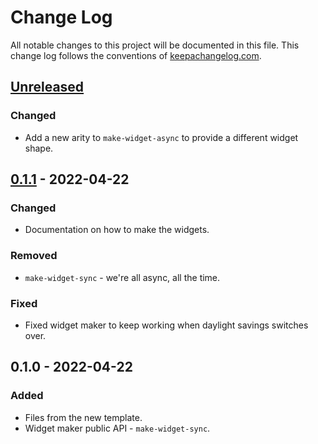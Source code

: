 # Change Log
All notable changes to this project will be documented in this file. This change log follows the conventions of [keepachangelog.com](http://keepachangelog.com/).

## [Unreleased]
### Changed
- Add a new arity to `make-widget-async` to provide a different widget shape.

## [0.1.1] - 2022-04-22
### Changed
- Documentation on how to make the widgets.

### Removed
- `make-widget-sync` - we're all async, all the time.

### Fixed
- Fixed widget maker to keep working when daylight savings switches over.

## 0.1.0 - 2022-04-22
### Added
- Files from the new template.
- Widget maker public API - `make-widget-sync`.

[Unreleased]: https://github.com/walterl/clieve/compare/0.1.1...HEAD
[0.1.1]: https://github.com/walterl/clieve/compare/0.1.0...0.1.1
